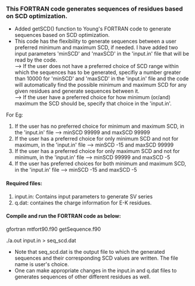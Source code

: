 ### This FORTRAN code generates sequences of residues based on SCD optimization. 

* Added getSCD() function to Young's FORTRAN code to generate sequences based on SCD optimization.
* This code has the flexibility to generate sequences between a user preferred minimum and maximum SCD, if needed. I have added two input parameters 'minSCD' and 'maxSCD' in the 'input.in' file that will be read by the code.   
 --> If the user does not have a preferred choice of SCD range within which the sequences has to be generated, specifiy a number greater than 10000 for 'minSCD' and 'maxSCD' in the 'input.in' file and the code will automatically find the possible minimum and maximum SCD for any given residues and generate sequences between it.  
 --> If the user have a preferred choice for how minimum (or/and) maximum the SCD should be, specify that choice in the 'input.in'.
 
 For Eg:
 
 1) If the user has no preferred choice for minimum and maximum SCD, in the 'input.in' file --> minSCD 99999 and maxSCD 99999
 2) If the user has a preferred choice for only minimum SCD and not for maximum, in the 'input.in' file --> minSCD -15 and maxSCD 99999
 3) If the user has a preferred choice for only maximum SCD and not for minimum, in the 'input.in' file --> minSCD 99999 and maxSCD -5
 4) If the user has preferred choices for both minimum and maximum SCD, in the 'input.in' file --> minSCD -15 and maxSCD -5

#### Required files:

1) input.in: Contains input parameters to generate SV series
2) q.dat: containes the charge information for E-K residues.

#### Compile and run the FORTRAN code as below:

gfortran mtfort90.f90 getSequence.f90 

./a.out input.in > seq_scd.dat

* Note that seq_scd.dat is the output file to which the generated sequences and their corresponding SCD values are written. The file name is user's choice.
* One can make appropriate changes in the input.in and q.dat files to generates sequences of other different residues as well.
